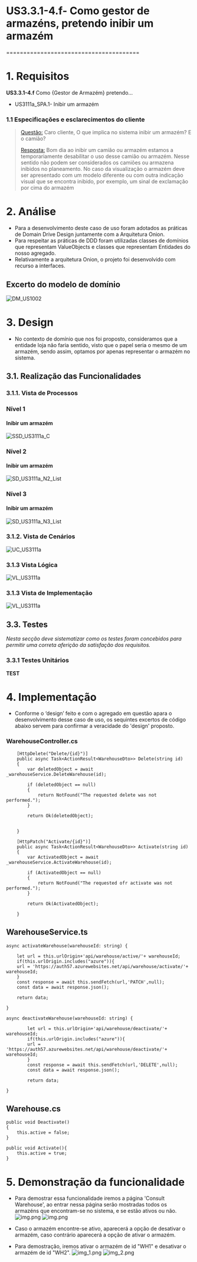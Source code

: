 # US3.3.1-4.f- Como gestor de armazéns, pretendo inibir um armazém
=======================================

# 1. Requisitos

**US3.3.1-4.f** Como {Gestor de Armazém} pretendo...

- US3111a_SPA.1- Inibir um armazém

### 1.1 Especificações e esclarecimentos do cliente

> [Questão:](https://moodle.isep.ipp.pt/mod/forum/discuss.php?d=19869)
>Caro cliente,
>O que implica no sistema inibir um armazém? E o camião?
> 
> [Resposta:](https://moodle.isep.ipp.pt/mod/forum/discuss.php?d=19869)
> Bom dia
>ao inibir um camião ou armazém estamos a temporariamente desabilitar o uso desse camião ou armazém. Nesse sentido não podem ser considerados os camiões ou armazena inibidos no planeamento.
>No caso da visualização o armazém deve ser apresentado com um modelo diferente ou com outra indicação visual que se encontra inibido, por exemplo, um sinal de exclamação por cima do armazém

# 2. Análise

- Para a desenvolvimento deste caso de uso foram adotados as práticas de Domain Drive Design juntamente com a Arquitetura Onion.
- Para respeitar as práticas de DDD foram utilizadas classes de domínios que representam ValueObjects e classes que representam Entidades do nosso agregado.
- Relativamente a arquitetura Onion, o projeto foi desenvolvido com recurso a interfaces.


## Excerto do modelo de domínio

![DM_US1002](resources/DM_US3111a.svg)

# 3. Design

- No contexto de domínio que nos foi proposto, consideramos que a entidade loja não faria sentido, visto que o papel seria o mesmo de um armazém, sendo assim, optamos por apenas representar o armazém no sistema.


## 3.1. Realização das Funcionalidades

### 3.1.1. Vista de Processos 

### Nível 1 
#### Inibir um armazém
![SSD_US3111a_C](resources/deleteWarehouseSSD_N1.svg)

### Nível 2
#### Inibir um armazém
![SD_US3111a_N2_List](resources/deleteWarehouseSD_N2.svg)

### Nível 3
#### Inibir um armazém 
![SD_US3111a_N3_List](resources/DeleteWarehouseSD_N3.svg)

### 3.1.2. Vista de Cenários
![UC_US3111a](resources/UC_US3314fa.svg)

### 3.1.3 Vista Lógica
![VL_US3111a](resources/Level3-LogicView-WM.svg)

### 3.1.3 Vista de Implementação
![VL_US3111a](resources/Level3-ImplementationView.svg)

## 3.3. Testes
*Nesta secção deve sistematizar como os testes foram concebidos para permitir uma correta aferição da satisfação dos requisitos.*

### 3.3.1 Testes Unitários

**TEST**

# 4. Implementação

- Conforme o ‘design’ feito e com o agregado em questão apara o desenvolvimento desse caso de uso, os sequintes excertos de código abaixo servem para confirmar a veracidade do 'design' proposto.

### WarehouseController.cs

        [HttpDelete("Delete/{id}")]
        public async Task<ActionResult<WarehouseDto>> Delete(string id)
        {
            var deletedObject = await _warehouseService.DeleteWarehouse(id);
            
            if (deletedObject == null)
            {
                return NotFound("The requested delete was not performed.");
            }

            return Ok(deletedObject);
            
            
        }

        [HttpPatch("Activate/{id}")]
        public async Task<ActionResult<WarehouseDto>> Activate(string id)
        {
            var ActivatedObject = await _warehouseService.ActivateWarehouse(id);
            
            if (ActivatedObject == null)
            {
                return NotFound("The requested ofr activate was not performed.");
            }

            return Ok(ActivatedObject);
            
        }

## WarehouseService.ts

    async activateWarehouse(warehouseId: string) {

        let url = this.urlOrigin+'api/warehouse/active/'+ warehouseId;
        if(this.urlOrigin.includes("azure")){
        url = 'https://auth57.azurewebsites.net/api/warehouse/activate/'+ warehouseId;
        }
        const response = await this.sendFetch(url,'PATCH',null);
        const data = await response.json();

        return data;
    
    }

    async deactivateWarehouse(warehouseId: string) {

            let url = this.urlOrigin+'api/warehouse/deactivate/'+ warehouseId;
            if(this.urlOrigin.includes("azure")){
            url = 'https://auth57.azurewebsites.net/api/warehouse/deactivate/'+ warehouseId;
            }
            const response = await this.sendFetch(url,'DELETE',null);
            const data = await response.json();

            return data;
        
    }

## Warehouse.cs 

    public void Deactivate()
    {
        this.active = false;
    }
    
    public void Activate(){
        this.active = true;
    }


# 5. Demonstração da funcionalidade 

- Para demostrar essa funcionalidade iremos a página 'Consult Warehouse', ao entrar nessa página serão mostradas todos os armazéns que encontram-se no sistema, e se estão ativos ou não.
![img.png](resources/img.png)
![img.png](resources/img_3.png)

- Caso o armazém encontre-se ativo, aparecerá a opção de desativar o armazém, caso contrário aparecerá a opção de ativar o armazém.
- Para demostração, iremos ativar o armazém de id "WH1" e desativar o armazém de id "WH2".
![img_1.png](resources/img_1.png)
![img_2.png](resources/img_2.png)
